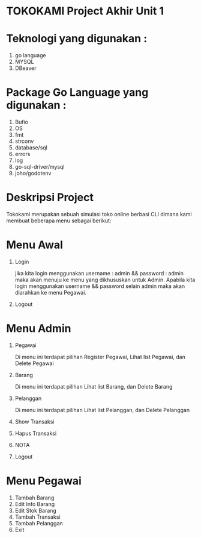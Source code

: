 # TOKOKAMI Project Akhir Unit 1

# Teknologi yang digunakan : 
1. go language
2. MYSQL
3. DBeaver

# Package Go Language yang digunakan :
1. Bufio
2. OS
3. fmt
4. strconv
5. database/sql
6. errors
7. log
8. go-sql-driver/mysql
9. joho/godotenv

# Deskripsi Project
Tokokami merupakan sebuah simulasi toko online berbasi CLI dimana kami membuat beberapa menu sebagai berikut:

# Menu Awal
1. Login

    jika kita login menggunakan username : admin && password : admin maka akan menuju
    ke menu yang dikhususkan untuk Admin. Apabila kita login menggunakan username && password selain admin maka akan diarahkan ke menu Pegawai.

0. Logout

# Menu Admin
1. Pegawai

    Di menu ini terdapat pilihan Register Pegawai, Lihat list Pegawai, dan Delete Pegawai

2. Barang

    Di menu ini terdapat pilihan Lihat list Barang, dan Delete Barang

3. Pelanggan

    Di menu ini terdapat pilihan Lihat list Pelanggan, dan Delete Pelanggan

4. Show Transaksi
5. Hapus Transaksi
6. NOTA
0. Logout

# Menu Pegawai
1. Tambah Barang
2. Edit Info Barang
3. Edit Stok Barang
4. Tambah Transaksi
5. Tambah Pelanggan
9. Exit

